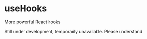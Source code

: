 # useHooks
More powerful React hooks

Still under development, temporarily unavailable. Please understand
